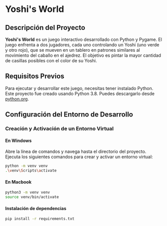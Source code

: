 # Yoshi's World

## Descripción del Proyecto
**Yoshi's World** es un juego interactivo desarrollado con Python y Pygame. El juego enfrenta a dos jugadores, cada uno controlando un Yoshi (uno verde y otro rojo), que se mueven en un tablero en patrones similares al movimiento del caballo en el ajedrez. El objetivo es pintar la mayor cantidad de casillas posibles con el color de su Yoshi.

## Requisitos Previos
Para ejecutar y desarrollar este juego, necesitas tener instalado Python. Este proyecto fue creado usando Python 3.8. Puedes descargarlo desde [python.org](https://www.python.org/downloads/).

## Configuración del Entorno de Desarrollo

### Creación y Activación de un Entorno Virtual

#### En Windows
Abre la línea de comandos y navega hasta el directorio del proyecto. Ejecuta los siguientes comandos para crear y activar un entorno virtual:

```bash
python -m venv venv
.\venv\Scripts\activate
```

#### En Macbook

```bash
python3 -m venv venv 
source venv/bin/activate
```

#### Instalación de dependencias
```bash
pip install -r requirements.txt

```